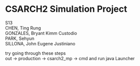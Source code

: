 # CSARCH2 Simulation Project
S13  
CHEN, Ting Rung  
GONZALES, Bryant Kimm Custodio  
PARK, Sehyun  
SILLONA, John Eugene Justiniano

try going through these steps  
out -> production -> csarch2_mp -> cmd and run java Launcher
